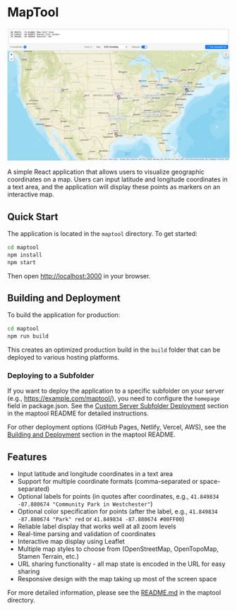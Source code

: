 # MapTool

![MapTool preview](pictures/app-preview.png)

A simple React application that allows users to visualize geographic coordinates on a map. Users can input latitude and longitude coordinates in a text area, and the application will display these points as markers on an interactive map.

## Quick Start

The application is located in the `maptool` directory. To get started:

```bash
cd maptool
npm install
npm start
```

Then open [http://localhost:3000](http://localhost:3000) in your browser.

## Building and Deployment

To build the application for production:

```bash
cd maptool
npm run build
```

This creates an optimized production build in the `build` folder that can be deployed to various hosting platforms.

### Deploying to a Subfolder

If you want to deploy the application to a specific subfolder on your server (e.g., https://example.com/maptool/), you need to configure the `homepage` field in package.json. See the [Custom Server Subfolder Deployment](maptool/README.md#custom-server-subfolder-deployment) section in the maptool README for detailed instructions.

For other deployment options (GitHub Pages, Netlify, Vercel, AWS), see the [Building and Deployment](maptool/README.md#building-and-deployment) section in the maptool README.

## Features

- Input latitude and longitude coordinates in a text area
- Support for multiple coordinate formats (comma-separated or space-separated)
- Optional labels for points (in quotes after coordinates, e.g., `41.849834 -87.880674 "Community Park in Westchester"`)
- Optional color specification for points (after the label, e.g., `41.849834 -87.880674 "Park" red` or `41.849834 -87.880674 #00FF00`)
- Reliable label display that works well at all zoom levels
- Real-time parsing and validation of coordinates
- Interactive map display using Leaflet
- Multiple map styles to choose from (OpenStreetMap, OpenTopoMap, Stamen Terrain, etc.)
- URL sharing functionality - all map state is encoded in the URL for easy sharing
- Responsive design with the map taking up most of the screen space

For more detailed information, please see the [README.md](maptool/README.md) in the maptool directory.
